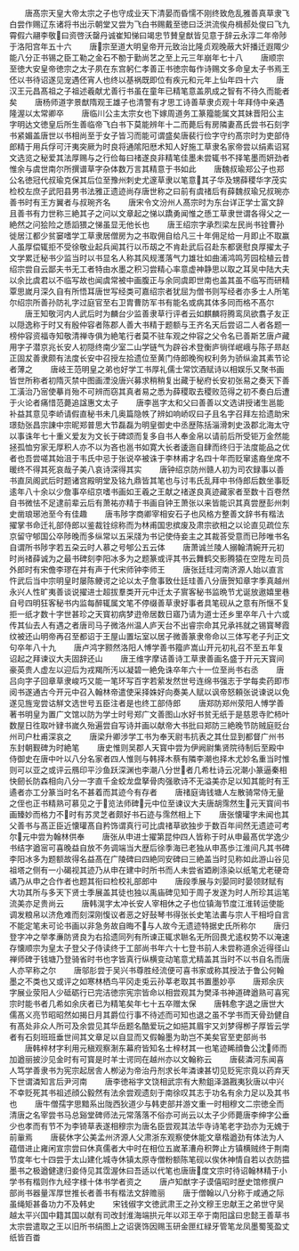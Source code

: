 <!-- { "loadSidebar": true } -->
　　唐髙宗天皇大帝太宗之子也守成业天下清晏而昏懦不刚终致危乱雅善真草隶飞白尝作赐辽东诸将书出示朝堂又尝为飞白书赐戴至徳曰泛洪流俟舟楫郝处俊曰飞九霄假六翮李敬曰资啓沃罄丹诚崔知悌曰竭忠节賛皇猷皆见意于辞云永淳二年帝陟于洛阳宫年五十六
　　唐宗至道大明皇帝开元致治比隆贞观晚蔽大奸播迁遐陬少能八分正书锡之臣工勒之金石不勌于勤尚艺之至上元三年崩年七十八
　　唐顺宗至徳大安皇帝徳宗之太子夙在东宫躬仁孝善正书徳宗每作诗赐文多命皇太子书焉王伾以书待诏遂见宠遇伾宵人也终以基祸既即位有疾元和元年上仙年四十六
　　唐汉王元昌髙祖之子祖述羲献尤善行书虽在童年已精笔意盖夙成之智有不待久而能者矣
　　唐杨师道字景猷隋观王雄子也清警有才思工诗善草隶贞观十年拜侍中亲遇隆渥以太常卿卒
　　唐临川公主太宗女也下嫁周道务工篆籀能属文其妹晋阳公主字明达文徳皇后所生善临帝飞白书下莫能辨年十二而薨后有房隣妻髙氏尝书石刻字书紧媚盖唐世以书相尚至于女子皆习而能可谓盛矣唐裴行俭字守约髙宗时为吏部侍郎精于用兵俘可汗夷突厥为时良将通隂阳厯术知人好施工草隶名家帝尝以绢素诏冩文选览之秘爱其法厚赐与之行俭每曰禇遂良非精笔佳墨未尝辄书不择笔墨而妍劲者惟余与虞世南尔所撰谱草字杂体数万言其精意于书如此
　　唐魏叔瑜郑公子也郑公名徳冠代叔瑜克保其后位至豫州刺史尤邃草隶以笔意其子华及甥薛稷华字茂实检校左庶子武阳县男书法雅正遗迹尚存唐世称之曰前有虞禇后有薛魏叔瑜兄叔琬亦善书时有王方翼者与叔琬齐名
　　唐宋令文汾州人髙宗时为东台详正学士富文辞且善书有力世称三絶其子之问以文章起之悌以蹻勇闻惟之愻工草隶世谓各得父之一絶然之问狯险之愻謟猥之悌虽显无他长也
　　唐王绍宗字承烈梁左民尚书铨曹孙徙居江都少贫窭嗜学工草隶居僧房为之书取佣自给凡三十年佣足给一月即止不取赢人虽厚偿辄拒不受徐敬业起兵闻其行以币刼之不肯赴武后召赴东都褒慰良厚擢太子文学累迁秘书少监当时以书显名人称其风规濩落气力雄壮如曲浦鸿鸣芳园桧植云昔绍宗尝自云鄙夫书无工者特由水墨之积习尝精心率意虚神静思以取之耳吴中陆大夫以余比虞君以不临写故也闻虞常被中画腹正与余同虞即世南也盖其虽不临写而研精覃思嵗月深久自有所悟耳唐世写经类可嘉绍宗者犹屈为僧书则写经者亦多士人所笔尔绍宗所善孙防礼字过庭官至右卫胄曹防军书有能名或病其体多同而格不髙尔
　　唐王知敬河内人武后时为麟台少监善隶草行评者云如麒麟将腾鸾凤欲翥子友正以隠逸称于时又有殷仲容者陈郡人善大书精于题额与王齐名天后尝诏二人者各题一榜仲容资福寺知敬清禅寺俱为絶笔行者莫不驻车观之仲容之父令名已善斯艺唐卢藏用字子潜京兆长安人初隠终南少室二山学链气为辟谷术登衡庐徜徉岷峨与陈子昻赵正固犮善隶颇有法度长安中召授左拾遗位至黄门侍郎晚徇权利务为骄纵渝其素节论者薄之
　　唐岐王范明皇之弟也好学工书厚礼儒士常饮酒赋诗以相娱乐又聚书画皆世所称者初隋灭禁中图画湮没唐兴募求稍稍复出藏于秘府长安初张易之奏天下善工潢治乃宻使摹肖殆不可辨而窃其真者易之悉为薛稷取去稷败范得之初不奏白后遭于火论者痛惜范薨追諡惠文太子
　　唐李邕字太和父曰善善以文选讲授诸生邕能补益其意见李峤请假直秘书未几奥篇隐帙了辨如响峤叹曰子且名字召拜左拾遗助宋璟劾张昌宗諌中宗昵郑普思大节磊磊为明皇御史中丞歴陈括淄滑刺史汲郡北海太守以事诛年七十重义爱友为文长于碑颂而复多自书人奉金帛以请前后所受钜万金然能拯孤恤穷家无厚积人亦不以为吝也邕书如寛大长者逶迤自肆而终归于法度能品之优者也吾尝嗟其始沮于韦氏中忌于张说卒被诛于李林甫才名四十年而贬窜逺裔坐席不暖终不得其死哀哉子美八哀诗深得其实
　　唐钟绍京防州赣人初为司农録事以善书直凤阁武后时题诸宫殿明堂及铭九鼎皆其笔也与讨韦氏乱拜中书侍郎后数坐事贬逺年八十余以少詹事卒绍京嗜书画如王羲之王献之禇遂良真迹藏家者至数十百卷然自书微怯不足逮前辈云后有萧祐亦精于书画自钟王萧张以来皆能识其真尝歴彭州刺史凿琅琊池至今有佳趣
　　唐韦陟字商卿宰相安石子也风格方整善文辞书有楷法擢掌书命迁礼部侍郎以鉴裁铨综称而为林甫国忠摈废及肃宗欲相之以论直见疏位东京留守郇国公卒陟晚而多纵常以五采牋为书记使侍妾主之其裁荅受意而已陟唯书名自谓所书陟字若五朶云时人慕之号郇公五云体
　　唐萧诚兰陵人搦翰清婉开元初时尚禇薛诚为之最书碑刻李阳冰多为之题篆或评其书云舞鹤交影腾猿在空陞左司员外郎时有宋儋李璆在并有声于代宋师钟李师王
　　唐张廷珪河南济源人始以直言忤武后当中宗明皇时屡陈鲠谔之论以太子詹事致仕廷珪善八分唐贺知章字季真越州永兴人性旷夷善谈说擢进士超拔羣类开元中迁太子賔客秘书监晩节尤诞放遨嬉里巷自号四明狂客秘书内监每醉辄属文笔不停缀善草隶好事者具笔砚从之意有所惬不复拒一纸才数十字世甚珍之天寳初病梦逰帝居数日寤乃请为道士还乡里卒年八十六或传其仙去人有遇之者唐司马子微洛州温人庐天台不出睿宗命其兄承祎就之锡寳琴霞纹被还山明帝再召至都诏于王屋山置坛室以居子微善篆隶帝命以三体写老子刋正文句卒年八十九
　　唐卢鸿字颢然洛阳人愽学善书籀庐嵩山开元初礼召不至五年复诏起之拜谏议大夫固辞还山
　　唐王维字摩诘善诗工草隶善画名盛于开元天寳间豪英贵人虚左以迎后为戎羯所汚以凝碧一絶免诛卒年六十一位至尚书右丞
　　唐吕向字子回章草隶峻巧又能一笔环写百字若萦发然世号连绵书强志于学每卖药即市阅书遂通古今开元中召入翰林帝遣使采择姝好向奏美人赋以讽帝怒頼张说谏说以免遂见旌宠尝诂觧文选世号五臣注者是也终工部侍郎
　　唐郑防郑州荥阳人愽学善著书明皇为置广文馆以防为学士时号郑广文善图山水好书贫无纸于是慈恩寺贮柿叶数屋日徃取叶肄书嵗久殆遍尝自写诗并画以献帝大书批曰郑防三絶晚节防贼庭贬台州司户杜甫深哀之
　　唐梁升卿涉学工书为奉天尉韦抗表之其仕显到都督广州书东封朝觐碑为时絶笔
　　唐史惟则吴郡人天寳中尝为伊阙尉集贤院待制后至殿中侍御史在唐中叶以八分名家者四人惟则与韩择木蔡有隣李潮也择木尤妙名重当时惟则可以亚之或评云鴈印平沙鱼跃深渊也李潮八分世者几希杜诗云况潮小篆逼秦相快劒长防森相向八分一字直千金蛟龙盘拏骨肉强歌诗不无溢美亦足以知其能时有王遹者亦工分篆当时名不甚着而其迹今有存者
　　唐禇庭诲钱塘人左散骑常侍无量之侄也正书精熟可慕见之于览法师碑元中位至谏议大夫唐胡霈然生元天寳间书画臻妙而格力不时有苏灵芝者颇好书石迹与霈然相上下
　　唐张懐瓘字未闻也其父善书与髙正臣近懐瓘髙自矜饰谓真行可比虞禇草欲独步于数百年间然无遗迹可考尔元中尝为翰林供奉
　　唐张从申进士擢第昆仲四人皆称于时从申最髙优学逸少书结字遒宻可喜晚益自放不务调端当大歴后徐季海已老独从申髙歩江淮间凡其书碑李阳冰多为题额故得名益髙在广陵碑曰四絶同安碑曰三絶盖当时见称如此游山谷见祖塔之侧有一小碣视其迹乃从申在建中时所书而人未尝省廼刷涤染以纸笔尤老硬竒谲乃从申之合作者也题其衔曰检校礼部郎中
　　唐段季展与刘晏同时晏领财赋有大功其所与多天下贤士季展盖其徒也独以禹庙碑见知于周子发遂为时人所珍其运笔流美亦足贵尚云
　　唐韩滉字太冲长安人宰相休之子也位镇海节度江淮转运使能调发粮帛以济危难而刻深刚愎议者恶之好鼔琴书得张长史笔法畵与宗人干相埒自言不能定笔未可论书画以非急务故自晦不与人故今无遗迹特据史氏所称尔
　　唐归登字冲之举孝亷防贤良为右拾遗同列有所谏正辄求聮名无所回畏尤逺权势不以淹速存懐顺宗为皇太子登父子侍读终于工部尚书年六十七登书前人未尝称道余近得径山禅师碑于钱塘乃登骑省时书也字皆真行纵横变动笔意尤精盖其当时不以书自名而唐人亦罕称之尔
　　唐邬肜尝于吴兴书尊胜经流便可喜书家或称其授法于鲁公何翰墨之不类也又或评之如寒林栖鸟平冈走兎云孙莘老取其书置墨妙亭
　　唐郑余庆字展业荥阳人少砥砺行已完洁徳宗宪宗皆命以相尝观其为樊泽书神道碑遒熟可喜宪宗时能书者几希如余庆者已为精笔矣年七十五卒赠太保
　　唐韩愈字退之唐世大儒髙义亮节昭昭然如揭日月其爵位行事不待述而可知也退之虽不学书而天骨劲健自有髙处非众人所可及余尝见其华岳题名酷爱玩之如挹其眉宇又刘梦得栁子厚皆云学者有石刻班班垂世间其文章足以自显而又假翰墨为助岂不美矣官至吏部尚书
　　唐韩梓材字利用元稹观察淛东幕府皆知名士梓材其一也笔迹睎顔鲁公沈师而加遒丽披沙见金时有可寳是时羊士谔同在越州亦以文翰称云
　　唐裴潾河东闻喜人笃学善隶书为宪宗起居舎人栁泌为帝治丹剂求长年潾谏甚切见贬宪宗竟以药弃天下世谓潾知言后尹河南
　　唐李徳裕字文饶相武宗有大勲鉏泽潞戡夷狄唐以中兴不幸贬死其书祖述顔公毅然有法余尝观遗刻于南徐叹其志于功名有余力足以及其书也
　　唐牛僧孺字思黯系出陇西狄道少与韩吏部并游文重一时相穆文二宗徳全而清唐之名宰尝书马总谿堂碑师法元常落落不俗亦可尚云以太子少师薨唐李绅字公垂少也孝而有节不为李锜草表遂相穆宗为唐名臣尝观其法华寺诗笔老字劲亦为无媿于前軰焉
　　唐裴休字公美孟州济源人父肃浙东观察使休能文章楷遒劲有体法为人蕴借进止雍闲宣宗尝曰休真儒者大中时在相位五嵗革漕舟积弊止方镇横贼终于荆南节度年七十四尝于太山建化城寺休镇太原寺僧粉额陈笔砚以俟休神情自若以衣防揾墨书之极遒健逮归妾侍见其霑渥休曰吾适以代笔也唐唐度文宗时待诏翰林精于小学书有楷则作九经字様十体书学者资之
　　唐卢知猷字子谟僖昭时歴史馆修撰户部尚书器量浑厚世推长者善书有楷法文辞赡丽
　　唐于僧翰以八分称于咸通之际虽绳矩甚备功力不及韩史
　　宋钱俶字文徳武肃王之孙文穆王忠献王之弟世守吴越太平兴国中籍其国以献有司改封淮海端拱元年以邓王卒于南阳諡曰忠懿王善草书太宗尝遣取之王以旧所书绢图上之诏褒饰因赐玉研金匣红緑牙管笔龙凤墨蜀笺盈丈纸皆百畨

